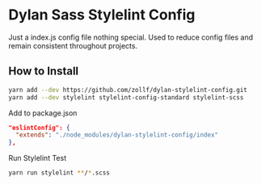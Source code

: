 # Dylan Sass Stylelint Config

Just a index.js config file nothing special. Used to reduce config files and remain consistent throughout projects.

## How to Install
```bash
yarn add --dev https://github.com/zollf/dylan-stylelint-config.git
yarn add --dev stylelint stylelint-config-standard stylelint-scss
```

Add to package.json
```json
"eslintConfig": {
  "extends": "./node_modules/dylan-stylelint-config/index"
},
```

Run Stylelint Test
```bash
yarn run stylelint **/*.scss
```